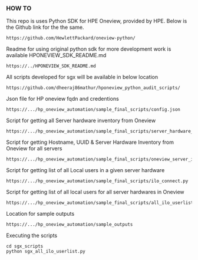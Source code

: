 ### HOW TO

This repo is uses Python SDK for HPE Oneview, provided by HPE. Below is the Github link for the the same.
```
https://github.com/HewlettPackard/oneview-python/
```

Readme for using original python sdk for more development work is available HPONEVIEW_SDK_README.md
```
https://../HPONEVIEW_SDK_README.md
```

All scripts developed for sgx will be available in below location
```
https://github.com/dheeraj86mathur/hponeview_python_audit_scripts/
```

Json file for HP oneview fqdn and credentions 
```
https://.../hp_oneview_automation/sample_final_scripts/config.json
```

Script for getting  all Server hardware inventory from Oneview
```
https://.../hp_oneview_automation/sample_final_scripts/server_hardware_inventory.py
```

Script for getting Hostname, UUID & Server Hardware Inventory from Oneview for all servers
```
https://.../hp_oneview_automation/sample_final_scripts/oneview_server_info.py

```

Script for getting list of all Local users in a given server hardware 
```
https://.../hp_oneview_automation/sample_final_scripts/ilo_connect.py
```

Script for getting list of all local users for all server hardwares in Oneview 
```
https://.../hp_oneview_automation/sample_final_scripts/all_ilo_userlist.py
```

Location for sample outputs
```
https://.../hp_oneview_automation/sample_outputs
```

Executing the scripts
```
cd sgx_scripts
python sgx_all_ilo_userlist.py 
```
